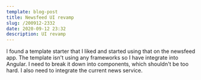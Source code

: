 ```yaml
---
template: blog-post
title: Newsfeed UI revamp
slug: /200912-2332
date: 2020-09-12 23:32
description: UI revamp
---
```

I found a template starter that I liked and started using that on the newsfeed app.  The template isn't using any frameworks so I have integrate into Angular.  I need to break it down into components, which shouldn't be too hard.  I also need to integrate the current news service.